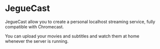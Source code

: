 # JegueCast

JegueCast allow you to create a personal localhost streaming service, fully compatible with Chromecast.

You can upload your movies and subtitles and watch them at home whenever the server is running.
